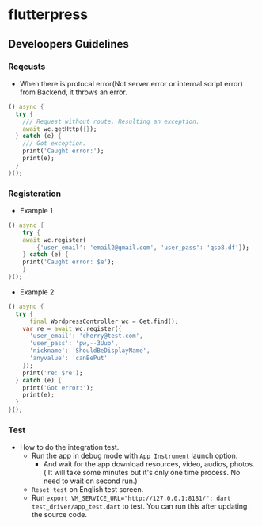 # flutterpress

## Develoopers Guidelines

### Reqeusts

* When there is protocal error(Not server error or internal script error) from Backend, it throws an error.

```dart
() async {
  try {
    /// Request without route. Resulting an exception.
    await wc.getHttp({});
  } catch (e) {
    /// Got exception.
    print('Caught error:');
    print(e);
  }
}();
```

### Registeration

* Example 1

```dart
() async {
    try {
    await wc.register(
        {'user_email': 'email2@gmail.com', 'user_pass': 'qso8,df'});
    } catch (e) {
    print('Caught error: $e');
    }
}();
```

* Example 2

```dart
() async {
  try {
      final WordpressController wc = Get.find();
    var re = await wc.register({
      'user_email': 'cherry@test.com',
      'user_pass': 'pw,--3Uuo',
      'nickname': 'ShouldBeDisplayName',
      'anyvalue': 'canBePut'
    });
    print('re: $re');
  } catch (e) {
    print('Got error:');
    print(e);
  }
}();
```

### Test

* How to do the integration test.
  * Run the app in debug mode with `App Instrument` launch option.
    * And wait for the app download resources, video, audios, photos. ( It will take some minutes but it's only one time process. No need to wait on second run.)
  * `Reset test` on English test screen.
  * Run `export VM_SERVICE_URL="http://127.0.0.1:8181/"; dart test_driver/app_test.dart` to test. You can run this after updating the source code.
